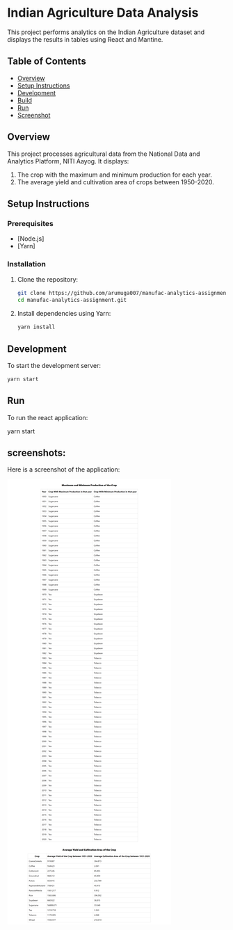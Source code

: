 # Indian Agriculture Data Analysis

This project performs analytics on the Indian Agriculture dataset and displays the results in tables using React and Mantine.

## Table of Contents

- [Overview](#overview)
- [Setup Instructions](#setup-instructions)
- [Development](#development)
- [Build](#build)
- [Run](#run)
- [Screenshot](#screenshot)

## Overview

This project processes agricultural data from the National Data and Analytics Platform, NITI Aayog. It displays:
1. The crop with the maximum and minimum production for each year.
2. The average yield and cultivation area of crops between 1950-2020.

## Setup Instructions

### Prerequisites

- [Node.js]
- [Yarn]

### Installation

1. Clone the repository:

    ```sh
    git clone https://github.com/arumuga007/manufac-analytics-assignment.git
    cd manufac-analytics-assignment.git
    ```

2. Install dependencies using Yarn:

    ```sh
    yarn install
    ```

## Development

To start the development server:

```sh
yarn start
```
## Run

To run the react application:

yarn start

## screenshots:

Here is a screenshot of the application:

![Screenshot](./assets/Outputscreenshot.png)

